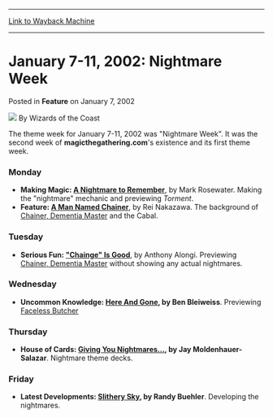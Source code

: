 
---
[Link to Wayback Machine](https://web.archive.org/web/20220525100811/https://magic.wizards.com/en/articles/archive/feature/january-7-11-2002-nightmare-week-2002-01-07)

[_metadata_:wayback_url]:- "https://magic.wizards.com/en/articles/archive/feature/january-7-11-2002-nightmare-week-2002-01-07"
[_metadata_:wayback_raw_url]:- "https://web.archive.org/web/20220525100811id_/https://magic.wizards.com/en/articles/archive/feature/january-7-11-2002-nightmare-week-2002-01-07"
[_metadata_:wayback_capture_timestamp]:- "2022-05-25 10:08:11+00:00"
[_metadata_:publish_date]:- "2002-01-07"
[_metadata_:description]:- "The theme week for January 7-11, 2002 was `Nightmare Week`. It was the second week of magicthegathering.com's existence and its first theme week.MondayMaking Magic: A Nightmare to Remember, by Mark Rosewater. Making the `nightmare` mechanic and previewing Torment. Feature: A Man Named Chainer, by Rei Nakazawa. The background of Chainer, Dementia Master and the Cabal."
[_metadata_:generator]:- "Drupal 7 (http://drupal.org)"
---


January 7-11, 2002: Nightmare Week
==================================



 Posted in **Feature**
 on January 7, 2002 






![](https://media.magic.wizards.com/styles/auth_small/public/images/person/wizards_author.jpg)
By Wizards of the Coast











The theme week for January 7-11, 2002 was "Nightmare Week". It was the second week of **magicthegathering.com**'s existence and its first theme week.

### Monday

* **Making Magic: [A Nightmare to Remember](/en/articles/archive/making-magic/nightmare-remember-2002-01-07)**, by Mark Rosewater. Making the "nightmare" mechanic and previewing *Torment*.
* **Feature: [A Man Named Chainer](/en/articles/archive/tales-beyond-veil-2005-06-13)**, by Rei Nakazawa. The background of [Chainer, Dementia Master](https://gatherer.wizards.com/Pages/Card/Details.aspx?name=Chainer%2C+Dementia+Master) and the Cabal.

### Tuesday

* **Serious Fun: ["Chainge" Is Good](/en/articles/archive/serious-fun/%E2%80%9Cchainge%E2%80%9D-good-2002-01-08)**, by Anthony Alongi. Previewing [Chainer, Dementia Master](https://gatherer.wizards.com/Pages/Card/Details.aspx?name=Chainer%2C+Dementia+Master) without showing any actual nightmares.

### Wednesday

* **Uncommon Knowledge: [Here And Gone](/en/articles/archive/here-and-gone-2002-01-09-0), by Ben Bleiweiss**. Previewing [Faceless Butcher](https://gatherer.wizards.com/Pages/Card/Details.aspx?name=Faceless+Butcher)

### Thursday

* **House of Cards: [Giving You Nightmares...](/en/articles/archive/giving-you-nightmares-2002-01-10), by Jay Moldenhauer-Salazar**. Nightmare theme decks.

### Friday

* **Latest Developments: [Slithery Sky](/en/articles/archive/latest-developments/slithery-sky-2002-01-11), by Randy Buehler**. Developing the nightmares.







